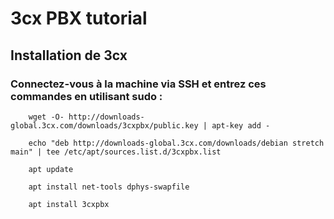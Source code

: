 # 3cx PBX tutorial


## Installation de 3cx


###  Connectez-vous à la machine via SSH et entrez ces commandes en utilisant sudo :


        wget -O- http://downloads-global.3cx.com/downloads/3cxpbx/public.key | apt-key add -

        echo "deb http://downloads-global.3cx.com/downloads/debian stretch main" | tee /etc/apt/sources.list.d/3cxpbx.list

        apt update

        apt install net-tools dphys-swapfile

        apt install 3cxpbx

